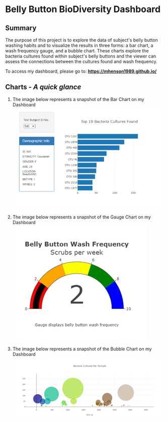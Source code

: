 # Belly Button BioDiversity Dashboard
## Summary
The purpose of this project is to explore the data of subject's belly button washing habits and to visualize the results in three forms: a bar chart, a wash frequency gauge, and a bubble chart. These charts explore the bacteria cultures found within subject's belly buttons and the viewer can assess the connections between the cultures found and wash frequency. 

To access my dashboard, please go to: **https://mhenson1989.github.io/**

## Charts - *A quick glance*
1. The image below represents a snapshot of the Bar Chart on my Dashboard
![Bar Chart](https://github.com/mhenson1989/plotly_deployment/blob/main/Images/BarChart.PNG)

2. The image below represents a snapshot of the Gauge Chart on my Dashboard
![Gauge](https://github.com/mhenson1989/plotly_deployment/blob/main/Images/Gauge.PNG)

3. The image below represents a snapshot of the Bubble Chart on my Dashboard
![Bubble Chart](https://github.com/mhenson1989/plotly_deployment/blob/main/Images/BubbleChart.PNG)

